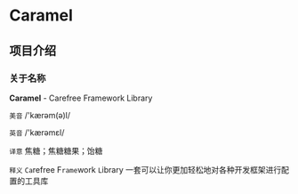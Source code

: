 # Caramel

## 项目介绍

### 关于名称

**Caramel** - Carefree Framework Library

`美音` /'kærəm(ə)l/

`英音` /'kærəmɛl/

`译意` 焦糖；焦糖糖果；饴糖

`释义` `Ca`refree F`rame`work `L`ibrary 一套可以让你更加轻松地对各种开发框架进行配置的工具库